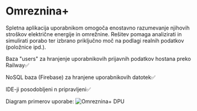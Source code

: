 # Omreznina+

Spletna aplikacija uporabnikom omogoča enostavno razumevanje njihovih stroškov električne energije in omrežnine. Rešitev pomaga analizirati in simulirati porabo ter izbrano priključno moč na podlagi realnih podatkov (položnice ipd.).


Baza "users" za hranjenje uporabnikovih prijavnih podatkov hostana preko Railway✅

NoSQL baza (Firebase) za hranjene uporabnikovih datotek✅

IDE-ji posodobljeni n pripravljeni✅

Diagram primerov uporabe:
![Omreznina+ DPU](https://github.com/user-attachments/assets/ccd9806f-b0a9-4d9d-ace1-2ffcab586871)
